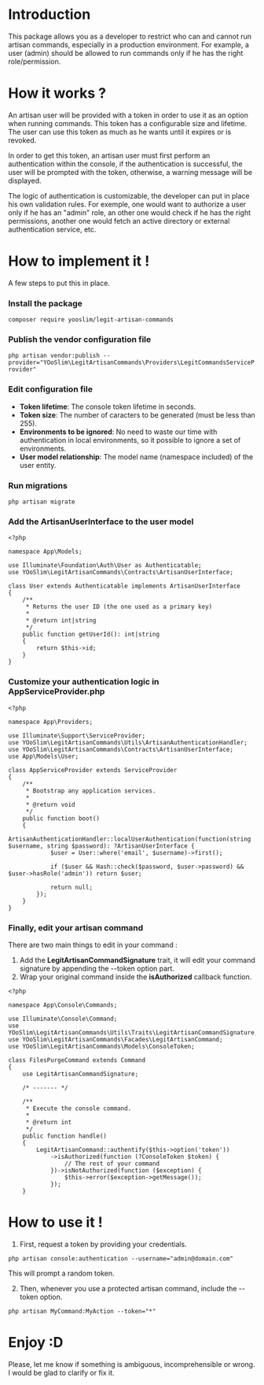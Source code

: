 # Introduction
This package allows you as a developer to restrict who can and cannot run artisan commands, especially in a production environment. For example, a user (admin) should be allowed to run commands only if he has the right role/permission.

# How it works ?
An artisan user will be provided with a token in order to use it as an option when running commands. This token has a configurable size and lifetime. The user can use this token as much as he wants until it expires or is revoked.

In order to get this token, an artisan user must first perform an authentication within the console, if the authentication is successful, the user will be prompted with the token, otherwise, a warning message will be displayed.

The logic of authentication is customizable, the developer can put in place his own validation rules. For exemple, one would want to authorize a user only if he has an "admin" role, an other one would check if he has the right permissions, another one would fetch an active directory or external authentication service, etc.

# How to implement it !
A few steps to put this in place.

### Install the package
`composer require yooslim/legit-artisan-commands`

### Publish the vendor configuration file
`php artisan vendor:publish --provider="YOoSlim\LegitArtisanCommands\Providers\LegitCommandsServiceProvider"`

### Edit configuration file
* **Token lifetime**: The console token lifetime in seconds.
* **Token size**: The number of caracters to be generated (must be less than 255).
* **Environments to be ignored**: No need to waste our time with authentication in local environments, so it possible to ignore a set of environments.
* **User model relationship**: The model name (namespace included) of the user entity.

### Run migrations
`php artisan migrate`

### Add the ArtisanUserInterface to the user model
```
<?php

namespace App\Models;

use Illuminate\Foundation\Auth\User as Authenticatable;
use YOoSlim\LegitArtisanCommands\Contracts\ArtisanUserInterface;

class User extends Authenticatable implements ArtisanUserInterface
{
    /**
     * Returns the user ID (the one used as a primary key)
     * 
     * @return int|string
     */
    public function getUserId(): int|string
    {
        return $this->id;
    }
}
```
### Customize your authentication logic in AppServiceProvider.php
```
<?php

namespace App\Providers;

use Illuminate\Support\ServiceProvider;
use YOoSlim\LegitArtisanCommands\Utils\ArtisanAuthenticationHandler;
use YOoSlim\LegitArtisanCommands\Contracts\ArtisanUserInterface;
use App\Models\User;

class AppServiceProvider extends ServiceProvider
{
    /**
     * Bootstrap any application services.
     *
     * @return void
     */
    public function boot()
    {
        ArtisanAuthenticationHandler::localUserAuthentication(function(string $username, string $password): ?ArtisanUserInterface {
            $user = User::where('email', $username)->first();

            if ($user && Hash::check($password, $user->password) && $user->hasRole('admin')) return $user;

            return null;
        });
    }
}
```

### Finally, edit your artisan command
There are two main things to edit in your command :
1. Add the **LegitArtisanCommandSignature** trait, it will edit your command signature by appending the --token option part.
2. Wrap your original command inside the **isAuthorized** callback function.
```
<?php

namespace App\Console\Commands;

use Illuminate\Console\Command;
use YOoSlim\LegitArtisanCommands\Utils\Traits\LegitArtisanCommandSignature;
use YOoSlim\LegitArtisanCommands\Facades\LegitArtisanCommand;
use YOoSlim\LegitArtisanCommands\Models\ConsoleToken;

class FilesPurgeCommand extends Command
{
    use LegitArtisanCommandSignature;

    /* ------- */

    /**
     * Execute the console command.
     *
     * @return int
     */
    public function handle()
    {
        LegitArtisanCommand::authentify($this->option('token'))
            ->isAuthorized(function (?ConsoleToken $token) {
                // The rest of your command
            })->isNotAuthorized(function ($exception) {
                $this->error($exception->getMessage());
            });
    }
```
# How to use it !
1. First, request a token by providing your credentials.

`php artisan console:authentication --username="admin@domain.com"`

This will prompt a random token.

2. Then, whenever you use a protected artisan command, include the --token option.

`php artisan MyCommand:MyAction --token="*"`

# Enjoy :D
Please, let me know if something is ambiguous, incomprehensible or wrong. I would be glad to clarify or fix it.
